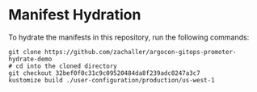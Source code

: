 # Manifest Hydration

To hydrate the manifests in this repository, run the following commands:

```shell
git clone https://github.com/zachaller/argocon-gitops-promoter-hydrate-demo
# cd into the cloned directory
git checkout 32bef0f0c31c9c09520484da8f239adc0247a3c7
kustomize build ./user-configuration/production/us-west-1
```
